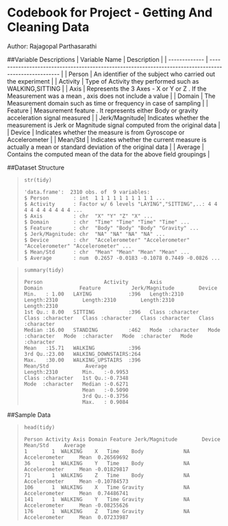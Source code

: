 # Codebook for Project - Getting And Cleaning Data
Author: Rajagopal Parthasarathi

##Variable Descriptions
| Variable Name | Description														 									|
| ------------- | -----------------------------------------------------------------------------------------------------	|
| Person		| An identifier of the subject who carried out the experiment 										    |
| Activity  	| Type of Activity they performed such as WALKING,SITTING  												|
| Axis  		| Represents the 3 Axes - X or Y or Z . If the Measurement was a mean , axis does not include a value  	|
| Domain  		| The Measurement domain such as time or frequency in case of sampling  								|
| Feature  		| Measurement feature . It represents either Body or gravity acceleration signal measured  				|
| Jerk/Magnitude| Indicates whether the measurement is Jerk or Magnitude signal computed from the original data  		|
| Device  		| Indicates whether the measure is from Gyroscope or Accelerometer  									|
| Mean/Std  	| Indicates whether the current measure is actually a mean or standard deviation of the original data  	|
| Average  		| Contains the computed mean of the data for the above field groupings  								|



##Dataset Structure

>    ```
>	 str(tidy)
>	 ```
>
>
> 	 ```
>	 'data.frame':	2310 obs. of  9 variables:
> 	 $ Person        : int  1 1 1 1 1 1 1 1 1 1 ...
> 	 $ Activity      : Factor w/ 6 levels "LAYING","SITTING",..: 4 4 4 4 4 4 4 4 4 4 ...
> 	 $ Axis          : chr  "X" "Y" "Z" "X" ...
> 	 $ Domain        : chr  "Time" "Time" "Time" "Time" ...
> 	 $ Feature       : chr  "Body" "Body" "Body" "Gravity" ...
> 	 $ Jerk/Magnitude: chr  "NA" "NA" "NA" "NA" ...
> 	 $ Device        : chr  "Accelerometer" "Accelerometer" "Accelerometer" "Accelerometer" ...
> 	 $ Mean/Std      : chr  "Mean" "Mean" "Mean" "Mean" ...
> 	 $ Average       : num  0.2657 -0.0183 -0.1078 0.7449 -0.0826 ...
> 	 ``` 

>    ```
>    summary(tidy)
>	 ```
>
>
>	 ```
>	 Person                    Activity       Axis              Domain            Feature          Jerk/Magnitude        Device         
> 	 Min.   : 1.00   LAYING            :396   Length:2310        Length:2310        Length:2310        Length:2310        Length:2310       
> 	 1st Qu.: 8.00   SITTING           :396   Class :character   Class :character   Class :character   Class :character   Class :character  
>    Median :16.00   STANDING          :462   Mode  :character   Mode  :character   Mode  :character   Mode  :character   Mode  :character  
>    Mean   :15.71   WALKING           :396                                                                                                 
>    3rd Qu.:23.00   WALKING_DOWNSTAIRS:264                                                                                                 
>    Max.   :30.00   WALKING_UPSTAIRS  :396                                                                                                 
>    Mean/Std            Average       
>    Length:2310        Min.   :-0.9953  
>    Class :character   1st Qu.:-0.7348  
>    Mode  :character   Median :-0.6271  
>                       Mean   :-0.5090  
>                       3rd Qu.:-0.3756  
>                       Max.   : 0.9084 
>	 ```

##Sample Data
>    
>    ```   
> 	 head(tidy)
>    ```
>
>    ```
>    Person Activity Axis Domain Feature Jerk/Magnitude        Device Mean/Std     Average
>    1        1  WALKING    X   Time    Body             NA Accelerometer     Mean  0.26569692
>    36       1  WALKING    Y   Time    Body             NA Accelerometer     Mean -0.01829817
>	 71       1  WALKING    Z   Time    Body             NA Accelerometer     Mean -0.10784573
>	 106      1  WALKING    X   Time Gravity             NA Accelerometer     Mean  0.74486741
>	 141      1  WALKING    Y   Time Gravity             NA Accelerometer     Mean -0.08255626
>	 176      1  WALKING    Z   Time Gravity             NA Accelerometer     Mean  0.07233987
> 	 ```
